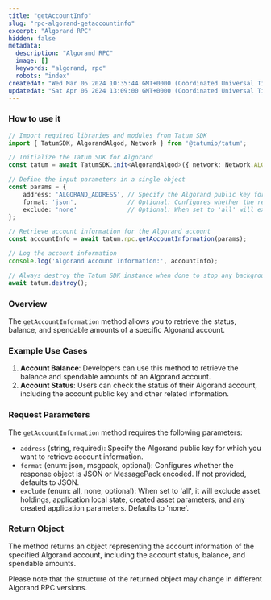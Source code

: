 ```yaml
---
title: "getAccountInfo"
slug: "rpc-algorand-getaccountinfo"
excerpt: "Algorand RPC"
hidden: false
metadata: 
  description: "Algorand RPC"
  image: []
  keywords: "algorand, rpc"
  robots: "index"
createdAt: "Wed Mar 06 2024 10:35:44 GMT+0000 (Coordinated Universal Time)"
updatedAt: "Sat Apr 06 2024 13:09:00 GMT+0000 (Coordinated Universal Time)"
---
```




### How to use it

```typescript
// Import required libraries and modules from Tatum SDK
import { TatumSDK, AlgorandAlgod, Network } from '@tatumio/tatum';

// Initialize the Tatum SDK for Algorand
const tatum = await TatumSDK.init<AlgorandAlgod>({ network: Network.ALGORAND_ALGOD });

// Define the input parameters in a single object
const params = {
    address: 'ALGORAND_ADDRESS', // Specify the Algorand public key for which you want to retrieve account information.
    format: 'json',              // Optional: Configures whether the response object is JSON or MessagePack encoded (enum: json, msgpack).
    exclude: 'none'              // Optional: When set to 'all' will exclude asset holdings, application local state, created asset parameters, any created application parameters. Defaults to 'none' (enum: all, none).
};

// Retrieve account information for the Algorand account
const accountInfo = await tatum.rpc.getAccountInformation(params);

// Log the account information
console.log('Algorand Account Information:', accountInfo);

// Always destroy the Tatum SDK instance when done to stop any background processes
await tatum.destroy();
```

### Overview

The `getAccountInformation` method allows you to retrieve the status, balance, and spendable amounts of a specific Algorand account.

### Example Use Cases

1. **Account Balance**: Developers can use this method to retrieve the balance and spendable amounts of an Algorand account.
2. **Account Status**: Users can check the status of their Algorand account, including the account public key and other related information.

### Request Parameters

The `getAccountInformation` method requires the following parameters:

- `address` (string, required): Specify the Algorand public key for which you want to retrieve account information.
- `format` (enum: json, msgpack, optional): Configures whether the response object is JSON or MessagePack encoded. If not provided, defaults to JSON.
- `exclude` (enum: all, none, optional): When set to 'all', it will exclude asset holdings, application local state, created asset parameters, and any created application parameters. Defaults to 'none'.

### Return Object

The method returns an object representing the account information of the specified Algorand account, including the account status, balance, and spendable amounts.

Please note that the structure of the returned object may change in different Algorand RPC versions.
